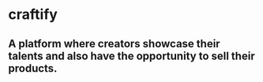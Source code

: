 # craftify

## A platform where creators showcase their talents and also have the opportunity to sell their products.